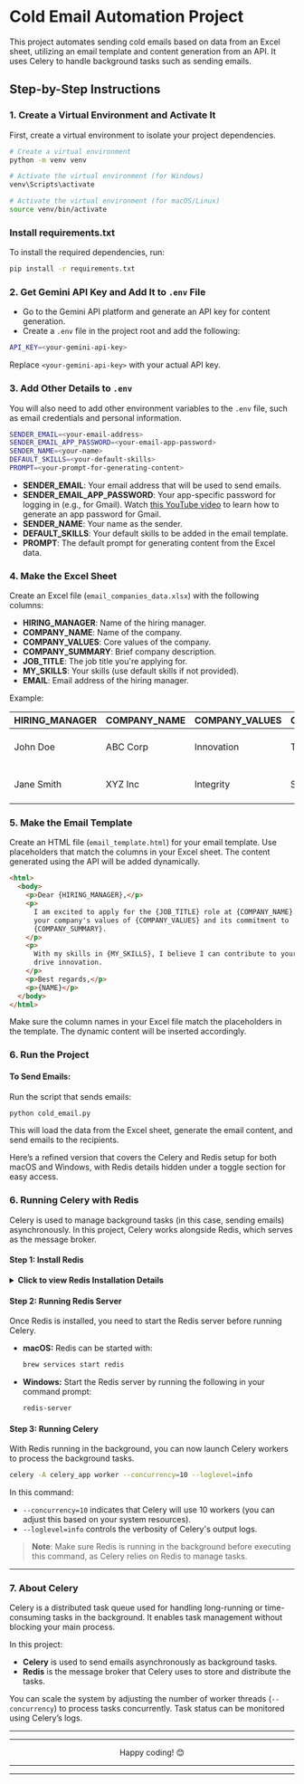 # Cold Email Automation Project

This project automates sending cold emails based on data from an Excel sheet, utilizing an email template and content generation from an API. It uses Celery to handle background tasks such as sending emails.

## Step-by-Step Instructions

### 1. Create a Virtual Environment and Activate It

First, create a virtual environment to isolate your project dependencies.

```bash
# Create a virtual environment
python -m venv venv

# Activate the virtual environment (for Windows)
venv\Scripts\activate

# Activate the virtual environment (for macOS/Linux)
source venv/bin/activate
```

### Install requirements.txt

To install the required dependencies, run:

```bash
pip install -r requirements.txt
```

### 2. Get Gemini API Key and Add It to `.env` File

- Go to the Gemini API platform and generate an API key for content generation.
- Create a `.env` file in the project root and add the following:

```bash
API_KEY=<your-gemini-api-key>
```

Replace `<your-gemini-api-key>` with your actual API key.

### 3. Add Other Details to `.env`

You will also need to add other environment variables to the `.env` file, such as email credentials and personal information.

```bash
SENDER_EMAIL=<your-email-address>
SENDER_EMAIL_APP_PASSWORD=<your-email-app-password>
SENDER_NAME=<your-name>
DEFAULT_SKILLS=<your-default-skills>
PROMPT=<your-prompt-for-generating-content>
```

- **SENDER_EMAIL**: Your email address that will be used to send emails.
- **SENDER_EMAIL_APP_PASSWORD**: Your app-specific password for logging in (e.g., for Gmail). Watch [this YouTube video](https://www.youtube.com/watch?v=MkLX85XU5rU) to learn how to generate an app password for Gmail.
- **SENDER_NAME**: Your name as the sender.
- **DEFAULT_SKILLS**: Your default skills to be added in the email template.
- **PROMPT**: The default prompt for generating content from the Excel data.

### 4. Make the Excel Sheet

Create an Excel file (`email_companies_data.xlsx`) with the following columns:

- **HIRING_MANAGER**: Name of the hiring manager.
- **COMPANY_NAME**: Name of the company.
- **COMPANY_VALUES**: Core values of the company.
- **COMPANY_SUMMARY**: Brief company description.
- **JOB_TITLE**: The job title you're applying for.
- **MY_SKILLS**: Your skills (use default skills if not provided).
- **EMAIL**: Email address of the hiring manager.

Example:

| HIRING_MANAGER | COMPANY_NAME | COMPANY_VALUES | COMPANY_SUMMARY    | JOB_TITLE         | MY_SKILLS               | EMAIL                |
| -------------- | ------------ | -------------- | ------------------ | ----------------- | ----------------------- | -------------------- |
| John Doe       | ABC Corp     | Innovation     | Tech leadership    | Software Engineer | Python, Django, ReactJS | john.doe@abccorp.com |
| Jane Smith     | XYZ Inc      | Integrity      | Service excellence | Backend Developer | Java, Spring, SQL       | jane.smith@xyz.com   |

### 5. Make the Email Template

Create an HTML file (`email_template.html`) for your email template. Use placeholders that match the columns in your Excel sheet. The content generated using the API will be added dynamically.

```html
<html>
  <body>
    <p>Dear {HIRING_MANAGER},</p>
    <p>
      I am excited to apply for the {JOB_TITLE} role at {COMPANY_NAME}. I admire
      your company's values of {COMPANY_VALUES} and its commitment to
      {COMPANY_SUMMARY}.
    </p>
    <p>
      With my skills in {MY_SKILLS}, I believe I can contribute to your team and
      drive innovation.
    </p>
    <p>Best regards,</p>
    <p>{NAME}</p>
  </body>
</html>
```

Make sure the column names in your Excel file match the placeholders in the template. The dynamic content will be inserted accordingly.

### 6. Run the Project

#### To Send Emails:

Run the script that sends emails:

```bash
python cold_email.py
```

This will load the data from the Excel sheet, generate the email content, and send emails to the recipients.

Here’s a refined version that covers the Celery and Redis setup for both macOS and Windows, with Redis details hidden under a toggle section for easy access.

### 6. Running Celery with Redis

Celery is used to manage background tasks (in this case, sending emails) asynchronously. In this project, Celery works alongside Redis, which serves as the message broker.

#### Step 1: Install Redis

<details>
  <summary><strong>Click to view Redis Installation Details</strong></summary>

**macOS:**

1. Install Homebrew:
   ```bash
   /bin/bash -c "$(curl -fsSL https://raw.githubusercontent.com/Homebrew/install/HEAD/install.sh)"
   ```
2. Install Redis:
   ```bash
   brew install redis
   ```
3. Start Redis:
   ```bash
   brew services start redis
   ```

**Windows:**

1. Download Redis for Windows [here](https://github.com/tporadowski/redis/releases).
2. Install Redis by following the setup instructions.
3. Start the Redis server using the following command:
   ```bash
   redis-server
   ```

</details>

#### Step 2: Running Redis Server

Once Redis is installed, you need to start the Redis server before running Celery.

- **macOS:**
  Redis can be started with:

  ```bash
  brew services start redis
  ```

- **Windows:**
  Start the Redis server by running the following in your command prompt:
  ```bash
  redis-server
  ```

#### Step 3: Running Celery

With Redis running in the background, you can now launch Celery workers to process the background tasks.

```bash
celery -A celery_app worker --concurrency=10 --loglevel=info
```

In this command:

- `--concurrency=10` indicates that Celery will use 10 workers (you can adjust this based on your system resources).
- `--loglevel=info` controls the verbosity of Celery's output logs.

> **Note**: Make sure Redis is running in the background before executing this command, as Celery relies on Redis to manage tasks.

---

### 7. About Celery

Celery is a distributed task queue used for handling long-running or time-consuming tasks in the background. It enables task management without blocking your main process.

In this project:

- **Celery** is used to send emails asynchronously as background tasks.
- **Redis** is the message broker that Celery uses to store and distribute the tasks.

You can scale the system by adjusting the number of worker threads (`--concurrency`) to process tasks concurrently. Task status can be monitored using Celery’s logs.

---

---

<center>Happy coding! 😊</center>

---

---
